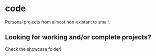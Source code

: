 # code
Personal projects from almost non-existant to small.
## Looking for working and/or complete projects?
Check the showcase folder!

